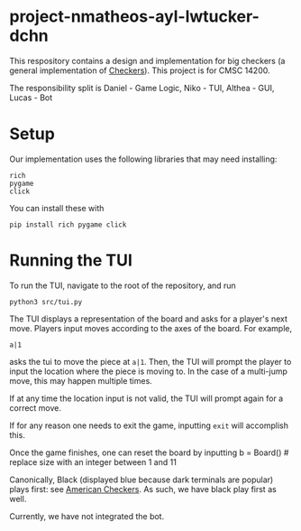 # project-nmatheos-ayl-lwtucker-dchn

This respository contains a design and implementation for big checkers 
(a general implementation of [Checkers](https://en.wikipedia.org/wiki/Checkers)).
This project is for CMSC 14200.

The responsibility split is Daniel - Game Logic, Niko - TUI, Althea - GUI, Lucas - Bot
# Setup

Our implementation uses the following libraries that may need installing:

    rich
    pygame
    click

You can install these with

    pip install rich pygame click

# Running the TUI

To run the TUI, navigate to the root of the repository, and run

    python3 src/tui.py

The TUI displays a representation of the board and asks for a player's next
move. Players input moves according to the axes of the board. For example,

    a|1

asks the tui to move the piece at ``a|1``. Then, the TUI will prompt the player
to input the location where the piece is moving to. In the case of a
multi-jump move, this may happen multiple times.

If at any time the location input is not valid, the TUI will prompt
again for a correct move.

If for any reason one needs to exit the game, inputting ``exit`` will accomplish
this.

Once the game finishes, one can reset the board by inputting
    b = Board(<size>) # replace size with an integer between 1 and 11

Canonically, Black (displayed blue because dark terminals are popular)
plays first: see 
[American Checkers](https://en.wikipedia.org/wiki/Checkers#No_flying_kings;_men_cannot_capture_backwards). 
As such, we have black play first as well.

Currently, we have not integrated the bot. 

